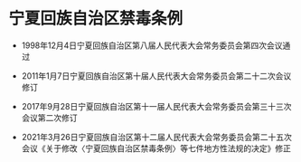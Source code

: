 # 宁夏回族自治区禁毒条例

- 1998年12月4日宁夏回族自治区第八届人民代表大会常务委员会第四次会议通过

- 2011年1月7日宁夏回族自治区第十届人民代表大会常务委员会第二十二次会议修订

- 2017年9月28日宁夏回族自治区第十一届人民代表大会常务委员会第三十三次会议第二次修订

- 2021年3月26日宁夏回族自治区第十二届人民代表大会常务委员会第二十五次会议《关于修改〈宁夏回族自治区禁毒条例〉等七件地方性法规的决定》修正

<!-- INFO END -->